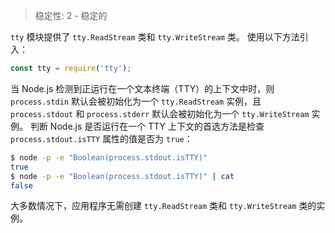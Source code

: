 
<!--introduced_in=v0.10.0-->

> 稳定性: 2 - 稳定的

`tty` 模块提供了 `tty.ReadStream` 类和 `tty.WriteStream` 类。
使用以下方法引入：

```js
const tty = require('tty');
```

当 Node.js 检测到正运行在一个文本终端（TTY）的上下文中时，则 `process.stdin` 默认会被初始化为一个 `tty.ReadStream` 实例，且 `process.stdout` 和 `process.stderr` 默认会被初始化为一个 `tty.WriteStream` 实例。
判断 Node.js 是否运行在一个 TTY 上下文的首选方法是检查 `process.stdout.isTTY` 属性的值是否为 `true`：


```sh
$ node -p -e "Boolean(process.stdout.isTTY)"
true
$ node -p -e "Boolean(process.stdout.isTTY)" | cat
false
```

大多数情况下，应用程序无需创建 `tty.ReadStream` 类和 `tty.WriteStream` 类的实例。

